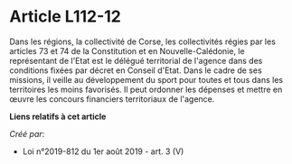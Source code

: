 # Article L112-12

Dans les régions, la collectivité de Corse, les collectivités régies par les articles 73 et 74 de la Constitution et en
Nouvelle-Calédonie, le représentant de l'Etat est le délégué territorial de l'agence dans des conditions fixées par décret en
Conseil d'Etat. Dans le cadre de ses missions, il veille au développement du sport pour toutes et tous dans les territoires
les moins favorisés. Il peut ordonner les dépenses et mettre en œuvre les concours financiers territoriaux de l'agence.

**Liens relatifs à cet article**

_Créé par_:

  - Loi n°2019-812 du 1er août 2019 - art. 3 (V)
